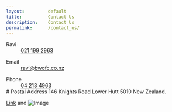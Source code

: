 ```yaml
---
layout:         default
title:          Contact Us
description:    Contact Us
permalink:      /contact_us/
---
```


 <dt>Ravi</dt>
          <dd><a href="tel:0221992963">021 199 2963</a></dd>
        </dl>
        <dl>
          <dt>Email</dt>
          <dd><a href="mailto:ravi@bwofc.co.nz">ravi@bwofc.co.nz</a></dd>
        </dl>
        <dl>
          <dt>Phone</dt>
          <dd><a href="tel:042134963">04 213 4963</a></dd>
# Postal Address
  146 Knights Road
  Lower Hutt 5010
  New Zealand.
  
[Link](url) and ![Image](src)
```

